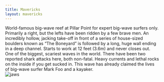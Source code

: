 ```yaml
---
title: Mavericks
layout: mavericks
---
```


World-famous big-wave reef at Pillar Point for expert big-wave surfers only. Primarily a right, but the lefts have been ridden by a few brave men. An incredibly hollow, jacking take-off in front of a series of house-sized boulders known as “The Boneyard” is followed by a long, huge wall ending in a deep channel. Starts to work at 12 feet (3.6m) and never closes out. One of the biggest, scariest waves in the world.
There have been two reported shark attacks here, both non-fatal. Heavy currents and lethal rocks on the inside if you get sucked in. This wave has already claimed the lives of big-wave surfer Mark Foo and a kayaker.  
![jaws]({{site.baseurl}}/images/mavericks.jpg)
